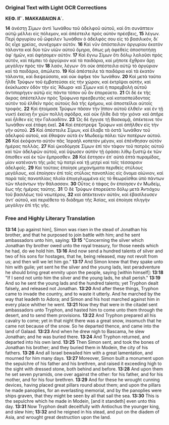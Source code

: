 ### Original Text with Light OCR Corrections

**ΚΕΦ. ΙΓ΄. ΜΑΚΚΑΒΑΙΩΝ Α΄.**

**14** ἀνέστῃ Σίμων ἀντὶ Ἰωνάθου τοῦ ἀδελφοῦ αὐτοῦ, καὶ ὅτι συνάπτειν
    αὐτῷ μέλλει εἰς πόλεμον, καὶ ἀπέστειλε πρὸς αὐτὸν πρέσβεις,
**15** λέγων. Περὶ ἀργυρίου οὗ ὤφειλεν Ἰωνάθαν ὁ ἀδελφός σου εἰς τὸ
    βασιλικόν, δι᾿ ἃς εἶχε χρείας, συνέχομεν αὐτόν.
**16** Καὶ νῦν ἀπόστειλον ἀργυρίου ἑκατὸν τάλαντα καὶ δύο τῶν υἱῶν αὐτοῦ ὄμηρα,
    ὅπως μὴ ἀφεθεὶς ἀποστατήσῃ ἀφ᾿ ἡμῶν, καὶ ἀφήσομεν αὐτόν.
**17** Καὶ ἔγνω Σίμων ὅτι δόλῳ λαλοῦσι πρὸς αὐτόν, καὶ πέμπει τὸ ἀργύριον καὶ τὰ παιδάρια, καὶ μήποτε ἔχθραν ἄρῃ μεγάλην πρὸς τὸν
**18** λαόν, λέγων· ὅτι οὐκ ἀπέστειλα αὐτῷ τὸ ἀργύριον καὶ τὰ παιδάρια, ἀπώλετο.
**19** Καὶ ἀπέστειλε τὰ παιδάρια καὶ τὰ ἑκατὸν τάλαντα, καὶ διεψεύσατο, καὶ οὐκ ἀφῆκε τὸν Ἰωνάθαν.
**20** Καὶ μετὰ ταῦτα ἦλθε Τρύφων τοῦ ἐμβατεύσαι εἰς τὴν χώραν, καὶ ἐκτρῖψαι αὐτήν, καὶ ἐκύκλωσεν ὁδὸν τὴν εἰς Ἄδωρα· καὶ Σίμων καὶ
    ἡ παρεμβολὴ αὐτοῦ ἀντιπαρήγεν αὐτῷ εἰς πάντα τόπον οὗ ἂν
    ἐπορεύετο.
**21** Οἱ δὲ ἐκ τῆς ἄκρας ἀπέστελλον πρὸς Τρύφωνα πρεσβευτὰς καὶ κατασπεύδοντας αὐτὸν τοῦ ἐλθεῖν πρὸς αὐτοὺς διὰ τῆς ἐρήμου, καὶ ἀποστεῖλαι αὐτοῖς τροφάς.
**22** Καὶ ἡτοίμασε Τρύφων πᾶσαν τὴν ἵππον αὐτοῦ ἐλθεῖν· καὶ ἐν τῇ νυκτὶ ἐκείνῃ ἦν χιὼν πολλὴ σφόδρα, καὶ οὐκ ἦλθε διὰ τὴν χιόνα· καὶ ἀπῆρε καὶ ἦλθεν εἰς τὴν Γαλααδίτιν.
**23** Ὡς δὲ ἤγγισε τῇ Βασκαμᾷ, ἀπέκτεινε τὸν Ἰωνάθαν καὶ ἐτάφη ἐκεῖ.
**24** Καὶ ἐπέστρεψε Τρύφων καὶ ἀπῆλθεν εἰς τὴν γῆν αὐτοῦ.
**25** Καὶ ἀπέστειλε Σίμων, καὶ ἔλαβε τὰ ὀστᾶ Ἰωνάθαν τοῦ ἀδελφοῦ αὐτοῦ, καὶ ἔθαψαν αὐτὰ ἐν Μωδεεὶμ πόλει τῶν πατέρων αὐτοῦ.
**26** Καὶ ἐκόψαντο αὐτὸν πᾶς Ἰσραὴλ κοπετὸν μέγαν, καὶ ἐπένθησαν αὐτὸν ἡμέρας πολλὰς.
**27** Καὶ ᾠκοδόμησε Σίμων ἐπὶ τὸν τάφον τοῦ πατρὸς αὐτοῦ καὶ τῶν ἀδελφῶν αὐτοῦ, καὶ ὕψωσεν αὐτὸν τῇ ὁράσει λίθῳ ξυστῷ ἐκ τῶν
    ὄπισθεν καὶ ἐκ τῶν ἔμπροσθεν.
**28** Καὶ ἔστησεν ἐπ᾿ αὐτὰ ἑπτὰ πυραμίδας, μίαν κατέναντι τῆς μιᾶς τῷ πατρὶ καὶ τῇ μητρὶ καὶ τοῖς τέσσαρσιν ἀδελφοῖς.
**29** Καὶ ταύταις ἐποίησε μηχανήματα περιθεὶς στύλους μεγάλους, καὶ ἐποίησεν ἐπὶ τοῖς στύλοις πανοπλίας εἰς ὄνομα αἰώνιον, καὶ παρὰ ταῖς πανοπλίαις πλοῖα ἐπιγεγλυμμένα εἰς τὸ θεωρεῖσθαι ὑπὸ πάντων τῶν πλεόντων τὴν θάλασσαν.
**30** Οὗτος ὁ τάφος ὃν ἐποίησεν ἐν Μωδεὶμ, ἕως τῆς ἡμέρας ταύτης.
**31** Ὁ δὲ Τρύφων ἐπορεύετο δόλῳ μετὰ Ἀντιόχου τοῦ βασιλέως τοῦ νεωτέρου,
**32** καὶ ἀπέκτεινεν αὐτὸν, καὶ ἐβασίλευσεν ἀντ᾿ αὐτοῦ, καὶ περιέθετο τὸ διάδημα τῆς Ἀσίας, καὶ ἐποίησε πληγὴν μεγάλην ἐπὶ τῆς γῆς.

### Free and Highly Literary Translation

**13:14** [up against him], Simon was risen in the stead of Jonathan his brother, and that he purposed to join battle with him; and he sent ambassadors unto him, saying:
**13:15** "Concerning the silver which Jonathan thy brother owed unto the royal treasury, for those needs which he had, do we hold him.
**13:16** And now send a hundred talents of silver and two of his sons for hostages, that he, being released, may not revolt from us; and then will we let him go."
**13:17** And Simon knew that they spake unto him with guile; yet sent he the silver and the young lads, lest peradventure he should bring great enmity upon the people, saying [within himself]:
**13:18** "If I send not unto him the silver and the young lads, he shall perish."
**13:19** And so he sent the young lads and the hundred talents; yet Tryphon dealt falsely, and released not Jonathan.
**13:20** And after these things, Tryphon came to invade the country, and to waste it utterly. And he marched by the way that leadeth to Adora; and Simon and his host marched against him in every place whither he went.
**13:21** Now they that were in the citadel sent ambassadors unto Tryphon, and hasted him to come unto them through the desert, and to send them provisions.
**13:22** And Tryphon prepared all his cavalry to come; yet in that night there was a great snow, insomuch that he came not because of the snow. So he departed thence, and came into the land of Galaad.
**13:23** And when he drew nigh to Bascama, he slew Jonathan; and he was buried there.
**13:24** And Tryphon returned, and departed into his own land.
**13:25** Then Simon sent, and took the bones of Jonathan his brother; and they buried them in Modein, the city of his fathers.
**13:26** And all Israel bewailed him with a great lamentation, and mourned for him many days.
**13:27** Moreover, Simon built a monument upon the sepulchre of his father and his brethren, and raised it exceeding high to the sight with dressed stone, both behind and before.
**13:28** And upon them he set seven pyramids, one over against the other: for his father, and for his mother, and for his four brethren.
**13:29** And for these he wrought cunning devices, having placed great pillars round about them; and upon the pillars he made panoplies, for an everlasting memorial, and by the panoplies were ships graven, that they might be seen by all that sail the sea.
**13:30** This is the sepulchre which he made in Modein, [and it standeth] even unto this day.
**13:31** Now Tryphon dealt deceitfully with Antiochus the younger king, and slew him;
**13:32** and he reigned in his stead, and put on the diadem of Asia, and wrought great destruction upon the land.